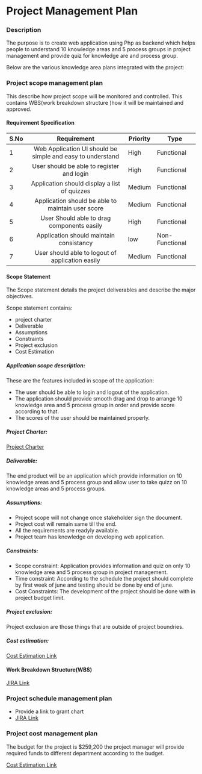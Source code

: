 # Project Management Plan

### Description

The purpose is to create web application using Php as backend which helps people to understand 10 knowledge areas and 5 process groups in project management and provide quiz for knowledge are and process group.

Below are the various knowledge area plans integrated with the project:

### Project scope management plan

This describe how project scope will be monitored and controlled. This contains WBS(work breakdown structure )how it will be maintained and approved.

#### Requirement Specification
| S.No 	|                         Requirement                        	| Priority 	| Type           	|
|------	|:----------------------------------------------------------:	|----------	|----------------	|
|   1  	| Web Application UI should be simple and easy to understand 	| High     	| Functional     	|
|   2  	| User should be able to register and login                  	| High     	| Functional     	|
|   3  	| Application should display a list of quizzes               	| Medium   	| Functional     	|
|   4  	| Application should be able to maintain user score          	| Medium   	| Functional     	|
|   5  	| User Should able to drag components easily                 	| High     	| Functional     	|
|   6  	| Application should maintain consistancy                    	| low      	| Non-Functional 	|
|   7  	| User should able to logout of application easily           	| Medium   	| Functional     	|

#### Scope Statement

The Scope statement details the project deliverables and describe the major objectives.

Scope statement contains:
- project charter
- Deliverable
- Assumptions
- Constraints
- Project exclusion
- Cost Estimation

##### Application scope description:

These are the features included in scope of the application:

- The user should be able to login and logout of the application.
- The application should provide smooth drag and drop to arrange 10 knowledge area and 5 process group in order and provide score according to that.
- The scores of the user should be maintained properly.

##### Project Charter:

[Project Charter](https://github.com/raybox94/PuMpup/blob/master/docs/PROJECT_CHARTER.md)

##### Deliverable:

The end product will be an application which provide information on 10 knowledge areas and 5 process group and allow user to take quizz on 10 knowledge areas and 5 process groups.

##### Assumptions:

- Project scope will not change once stakeholder sign the document.
- Project cost will remain same till the end.
- All the requirements are readyly available.
- Project team has knowledge on developing web application.

##### Constraints:

- Scope constraint: Application provides information and quiz on only 10 knowledge area and 5 process group in project management.
- Time constraint: According to the schedule the project should complete by first week of june and testing should be done by end of june.
- Cost Constraints: The development of the project should be done with in project budget limit.

##### Project exclusion:

Project exclusion are those things that are outside of project boundries.

##### Cost estimation:

[Cost Estimation Link](https://github.com/raybox94/PuMpup/blob/master/docs/CostEstimation(Prakash%2CAnkit).xlsx)

#### Work Breakdown Structure(WBS)

[JIRA Link](https://raybox94.atlassian.net/browse/PQ-1?filter=10000)

### Project schedule management plan

- Provide a link to grant chart
- [JIRA Link](https://raybox94.atlassian.net/browse/PQ-1?filter=10000)

### Project cost management plan

The budget for the project is $259,200 the project manager will provide required funds to different department according to the budget.

[Cost Estimation Link](https://github.com/raybox94/PuMpup/blob/master/docs/CostEstimation(Prakash%2CAnkit).xlsx)
